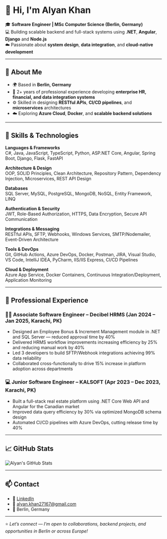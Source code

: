 # 👋 Hi, I'm Alyan Khan  

🎓 **Software Engineer | MSc Computer Science (Berlin, Germany)**  
💻 Building scalable backend and full-stack systems using **.NET**, **Angular**, **Django** and **Node.js**  
☁️ Passionate about **system design**, **data integration**, and **cloud-native development**

---

## 🧠 About Me  
- 🌍 Based in **Berlin, Germany**
- 💼 2+ years of professional experience developing **enterprise HR, financial, and data integration systems**  
- ⚙️ Skilled in designing **RESTful APIs**, **CI/CD pipelines**, and **microservices** architectures  
- ☁️ Exploring **Azure Cloud**, **Docker**, and **scalable backend solutions**
  
---

## 🧰 Skills & Technologies  

**Languages & Frameworks**  
C#, Java, JavaScript, TypeScript, Python, ASP.NET Core, Angular, Spring Boot, Django, Flask, FastAPI  

**Architecture & Design**  
OOP, SOLID Principles, Clean Architecture, Repository Pattern, Dependency Injection, Microservices, REST API Design  

**Databases**  
SQL Server, MySQL, PostgreSQL, MongoDB, NoSQL, Entity Framework, LINQ  

**Authentication & Security**  
JWT, Role-Based Authorization, HTTPS, Data Encryption, Secure API Communication  

**Integrations & Messaging**  
RESTful APIs, SFTP, Webhooks, Windows Services, SMTP/Nodemailer, Event-Driven Architecture  

**Tools & DevOps**  
Git, GitHub Actions, Azure DevOps, Docker, Postman, JIRA, Visual Studio, VS Code, IntelliJ IDEA, PyCharm, IIS/IIS Express, CI/CD Pipelines  

**Cloud & Deployment**  
Azure App Service, Docker Containers, Continuous Integration/Deployment, Application Monitoring  

---

## 🧩 Professional Experience  

### 👨‍💻 **Associate Software Engineer – Decibel HRMS** (Jan 2024 – Jan 2025, Karachi, PK)  
- Designed an Employee Bonus & Increment Management module in .NET and SQL Server — reduced approval time by 40%  
- Delivered HRMS workflow improvements increasing efficiency by 25% and reducing manual work by 40%  
- Led 3 developers to build SFTP/Webhook integrations achieving 99% data reliability  
- Collaborated cross-functionally to drive 15% increase in platform adoption across departments  

### 💻 **Junior Software Engineer – KALSOFT** (Apr 2023 – Dec 2023, Karachi, PK)  
- Built a full-stack real estate platform using .NET Core Web API and Angular for the Canadian market  
- Improved data query efficiency by 30% via optimized MongoDB schema design  
- Automated CI/CD pipelines with Azure DevOps, cutting release time by 40%

---

## 📈 GitHub Stats  

![Alyan's GitHub Stats](https://github-readme-stats.vercel.app/api?username=Alyan2717&show_icons=true&theme=tokyonight)

---

## 📫 Contact  

- 💼 [LinkedIn](https://www.linkedin.com/in/alyan-khan-58b296194/)  
- 📧 [alyan.khan27167@gmail.com](mailto:alyan.khan27167@gmail.com)    
- 📍 Berlin, Germany  

---

⭐ *Let’s connect — I’m open to collaborations, backend projects, and opportunities in Berlin or across Europe!*  
